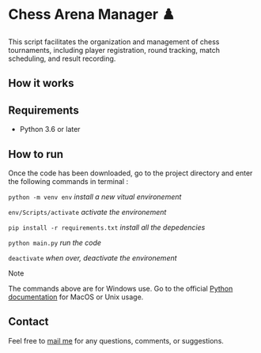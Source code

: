 # Chess Arena Manager ♟️

This script facilitates the organization and management of chess tournaments, including player registration, round tracking, match scheduling, and result recording.

## How it works



## Requirements

- Python 3.6 or later

## How to run

Once the code has been downloaded, go to the project directory and enter the following commands in terminal :

  `python -m venv env` *install a new vitual environement*
    
  `env/Scripts/activate` *activate the environement*
    
  `pip install -r requirements.txt` *install all the depedencies*
    
  `python main.py` *run the code*

  `deactivate` *when over, deactivate the environement*
  

> [!NOTE]
> The commands above are for Windows use. Go to the official [Python documentation](https://docs.python.org/3/tutorial/venv.html) for MacOS or Unix usage.

## Contact
Feel free to [mail me](mailto:mas.ste@gmail.com) for any questions, comments, or suggestions.

